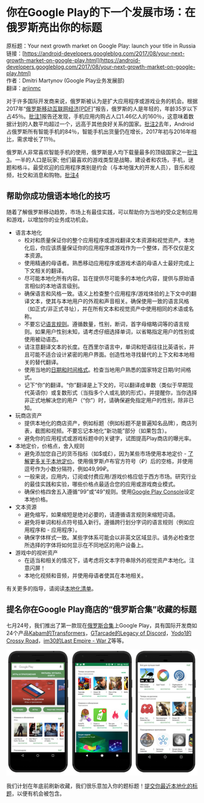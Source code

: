 # 你在Google Play的下一个发展市场：在俄罗斯亮出你的标题

原标题：Your next growth market on Google Play: launch your title in Russia  
链接：[https://android-developers.googleblog.com/2017/08/your-next-growth-market-on-google-play.html](https://android-developers.googleblog.com/2017/08/your-next-growth-market-on-google-play.html)  
作者：Dmitri Martynov (Google Play业务发展部)  
翻译：[arjinmc](https://github.com/arjinmc)  

对于许多国际开发商来说，俄罗斯被认为是扩大应用程序或游戏业务的机会。根据2017年“[俄罗斯移动互联网经济[PDF]](http://mobile2017.raec.ru/assets/mobile-internet-economy-in-russia.pdf)”报告，俄罗斯的人是年轻的，年龄35岁以下占45％。[批注1](http://mobile2017.raec.ru/assets/mobile-internet-economy-in-russia.pdf)报告还发现，手机应用内购占人口1.46亿人的160％，这意味着数据计划的人数平均超过一个，远高于其他良好关系的国家。[批注2](http://mobile2017.raec.ru/assets/mobile-internet-economy-in-russia.pdf)去年，Android占俄罗斯所有智能手机的84％，智能手机出货量仍在增长，2017年初与2016年相比，需求增长了11％。

俄罗斯人非常喜欢智能手机的使用，俄罗斯是人均下载量最多的顶级国家之一[批注3](http://mobile2017.raec.ru/assets/mobile-internet-economy-in-russia.pdf)。一半的人口是玩家; 他们最喜欢的游戏类型是战略，建设者和农场，手机，谜题和格斗。最受欢迎的应用程序类别是约会（与本地强大的开发人员），音乐和视频，社交和消息和购物。[批注4](https://newzoo.com/insights/infographics/the-russian-gamer-2017/)

## 帮助你成功俄语本地化的技巧

随着了解俄罗斯移动趋势，市场上有最佳实践，可以帮助你为当地的受众定制应用和游戏，以增加你的业务成功机会。

* 语言本地化
    * 校对和质量保证你的整个应用程序或游戏翻译文本资源和视觉资产。本地化后，你应该质量保证你的应用程序或游戏作为一个整体，而不仅仅是文本资源。
    * 使用精通的母语者。熟悉移动应用程序或游戏术语的母语人士最好完成上下文相关的翻译。
    * 尽可能本地化所有内容。旨在提供尽可能多的本地化内容，提供与原始语言相似的本地语言级别。
    * 确保语言和风格一致。语义上检查整个应用程序/游戏体验的上下文中的翻译文本，使其与本地用户的外观和声音相关。确保使用一致的语言风格（如正式/非正式寻址），并在所有文本和视觉资产中使用相同的术语或名称。
    * 不要忘记[语言规则](https://en.wikipedia.org/wiki/Russian_grammar)。遵循数量，性别，断词，首字母缩略词等的语言规则。如果用户性别未知，请考虑仔细选择单词，以省略指定用户的性别或使用被动语态。
    * 请注意翻译文本的长度。在西里尔语言中，单词和短语往往比英语长，并且可能不适合设计紧密的用户界面。创造性地寻找替代的上下文和本地相关的替代翻译。
    * 使用当地的[日期和时间格式](https://en.wikipedia.org/wiki/Date_format_by_country)。检查当地用户熟悉的国家特定日期/时间格式。
    * 记下“你”的翻译。“你”翻译是上下文的，可以翻译成单数（类似于早期现代英语你）或复数形式（当指多个人或礼貌的形式）。并提醒你，当你选择非正式地解决您的用户（“你”）时，请确保避免指定用户的性别，除非已知。
* 玩商店资产
    * 提供本地化的商店资产，例如标题（例如标题不是普遍知名品牌），商店列表，截图和视频。不要忘记本地化“新功能”部分（如果包含）。
    * 避免你的应用程式或游戏标题中的关键字，试图提高Play商店的曝光率。
* 本地定价，价格点，舍入规则
    * 避免添加您自己的货币指标（如$或£），因为某些市场使用本地定价 - [了解更多关于本地定价](https://support.google.com/googleplay/android-developer/table/3541286?hl=en)。使用俄罗斯卢布官方符号（₽）后的空格，并使用逗号作为小数分隔符，例如49,99₽。
    * 一般来说，应用内，订阅或付费应用/游戏价格应低于西方市场。研究行业的最佳实践和实验，哪些价格点最适合您的应用或游戏商业模式。
    * 确保价格四舍五入遵循“99”或“49”规则。使用[Google Play Console](https://support.google.com/googleplay/android-developer/answer/6334373?hl=en)设定本地价格。
* 文本资源
    * 避免缩写，如果缩短是绝对必要的，请遵循语言规则来缩短词语。
    * 避免将单词和标点符号插入新行。遵循跨行划分字词的语言规则（例如应用程序和 - 应用程序）。
    * 确保字体样式一致。某些字体系可能会以非英文区域显示。请务必检查您所选择的字体将如何显示在不同地区的用户设备上。
* 游戏中的视听资产
    * 在适当和相关的情况下，请考虑将文本字符串除外的视觉资产本地化。注意闪屏！
    * 本地化视频和音频，并使用母语者使其在本地相关。

有关更多的指导，请阅读[本地化清单](https://developer.android.com/distribute/best-practices/launch/localization-checklist.html)。

## 提名你在Google Play商店的“俄罗斯合集”收藏的标题

七月24号，我们推出了第一款现在[俄罗斯合集](https://play.google.com/store/apps/collection/promotion_3002a78_now_in_russian_apps_games)上Google Play，具有国际开发商如24个产品[Kabam的Transformers](https://play.google.com/store/apps/details?id=com.kabam.bigrobot&hl=en)，[GTarcade的Legacy of Discord](https://play.google.com/store/apps/details?id=com.gtarcade.lod&hl=en)，[Yodo1的Crossy Road](https://play.google.com/store/apps/details?id=com.yodo1.crossyroad&hl=en)，[im30的Last Empire - War Z](https://play.google.com/store/apps/details?id=com.longtech.lastwars.gp&hl=en)等等。

![img](../images/2017.8.7.png)  

我们计划在年底前刷新收藏，我们很乐意加入你的题标题！[提交你最近本地化的标题](https://docs.google.com/forms/d/e/1FAIpQLSd8iXQoGnKTmkRLKeEp-U2Yie6l0ozQ5BR79ktVYtn2EUNlfw/viewform)，以便有机会被包含。

